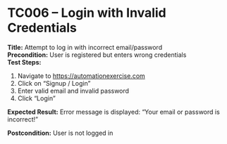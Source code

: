 # TC006 – Login with Invalid Credentials

**Title:** Attempt to log in with incorrect email/password  
**Precondition:** User is registered but enters wrong credentials  
**Test Steps:**
1. Navigate to https://automationexercise.com
2. Click on “Signup / Login”
3. Enter valid email and invalid password
4. Click “Login”

**Expected Result:** Error message is displayed: “Your email or password is incorrect!”

**Postcondition:** User is not logged in
